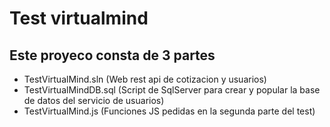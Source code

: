 # Test virtualmind

## Este proyeco consta de 3 partes
* TestVirtualMind.sln (Web rest api de cotizacion y usuarios)
* TestVirtualMindDB.sql (Script de SqlServer para crear y popular la base de datos del servicio de usuarios)
* TestVirtualMind.js (Funciones JS pedidas en la segunda parte del test)